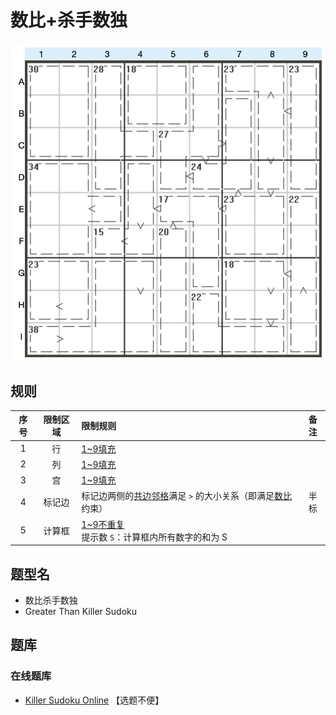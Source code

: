 # 数比+杀手数独

![题](../../../images/sudoku/数比+杀手数独.png)

## 规则

| 序号  | 限制区域 | 限制规则                                |   备注   |
|:---:|:----:|:------------------------------------|:------:|
|  1  |  行   | [1~9填充]                            |        |
|  2  |  列   | [1~9填充]                            |        |
|  3  |  宫   | [1~9填充]                            |        |
|  4  | 标记边  | 标记边两侧的[共边邻格]满足 `>` 的大小关系（即满足[数比]约束） |   半标   |
|  5  | 计算框  | [1~9不重复]<br/>提示数 `S`：计算框内所有数字的和为 S | &nbsp; |

## 题型名

- 数比杀手数独
- Greater Than Killer Sudoku

## 题库

### 在线题库

- [Killer Sudoku Online](https://www.killersudokuonline.com/archives.html#GreaterThanKillerSudoku) 【选题不便】

[1~9填充]: ../../../rules.md#1to9填充

[1~9不重复]: ../../../rules.md#1to9不重复

[共边邻格]: ../../../rules.md#共边邻格

[数比]: ../../../rules.md#数比
